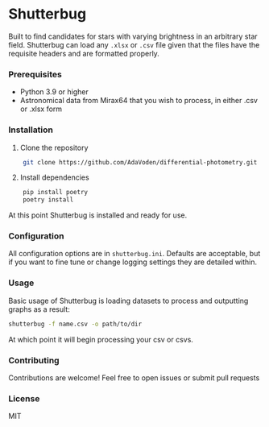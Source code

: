 # Shutterbug

Built to find candidates for stars with varying brightness in an arbitrary star field. Shutterbug can load any `.xlsx` or `.csv` file given that the files have the requisite headers and are formatted properly. 

### Prerequisites

- Python 3.9 or higher
- Astronomical data from Mirax64 that you wish to process, in either .csv or .xlsx form

### Installation

1. Clone the repository
```bash
    git clone https://github.com/AdaVoden/differential-photometry.git
```
2. Install dependencies

```bash
    pip install poetry
    poetry install
```
At this point Shutterbug is installed and ready for use.

### Configuration

All configuration options are in `shutterbug.ini`. Defaults are acceptable, but if you want to fine tune or change logging settings they are detailed within.

### Usage

Basic usage of Shutterbug is loading datasets to process and outputting graphs as a result:

```bash
shutterbug -f name.csv -o path/to/dir
```

At which point it will begin processing your csv or csvs.

### Contributing

Contributions are welcome! Feel free to open issues or submit pull requests

### License

MIT